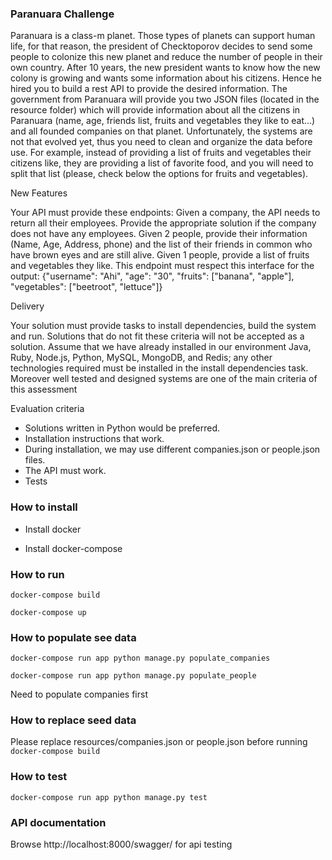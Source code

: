 ### Paranuara Challenge
Paranuara is a class-m planet. Those types of planets can support human life, for that reason, the president of Checktoporov decides to send
some people to colonize this new planet and
reduce the number of people in their own country. After 10 years, the new president wants to know how the new colony is growing and wants
some information about his citizens. Hence he hired you to build a rest API to provide the desired information.
The government from Paranuara will provide you two JSON files (located in the resource folder) which will provide information about all the
citizens in Paranuara (name, age, friends list, fruits and vegetables they like to eat...) and all founded companies on that planet.
Unfortunately, the systems are not that evolved yet, thus you need to clean and organize the data before use.
For example, instead of providing a list of fruits and vegetables their citizens like, they are providing a list of favorite food, and you will need to
split that list (please, check below the options for fruits and vegetables).

New Features

Your API must provide these endpoints:
Given a company, the API needs to return all their employees. Provide the appropriate solution if the company does not have any
employees.
Given 2 people, provide their information (Name, Age, Address, phone) and the list of their friends in common who have brown eyes and
are still alive.
Given 1 people, provide a list of fruits and vegetables they like. This endpoint must respect this interface for the output: {"username":
"Ahi", "age": "30", "fruits": ["banana", "apple"], "vegetables": ["beetroot", "lettuce"]}

Delivery

Your solution must provide tasks to install dependencies, build the system and run. Solutions that do not fit these criteria will not be accepted as
a solution. Assume that we have already installed in our environment Java, Ruby, Node.js, Python, MySQL, MongoDB, and Redis; any other
technologies required must be installed in the install dependencies task. Moreover well tested and designed systems are one of the main criteria
of this assessment

Evaluation criteria

- Solutions written in Python would be preferred.
- Installation instructions that work.
- During installation, we may use different companies.json or people.json files.
- The API must work.
- Tests


### How to install
- Install docker

- Install docker-compose

### How to run
```docker-compose build```

```docker-compose up```


### How to populate see data
```docker-compose run app python manage.py populate_companies```

```docker-compose run app python manage.py populate_people```

Need to populate companies first

### How to replace seed data
Please replace resources/companies.json or people.json before running `docker-compose build`


### How to test
```docker-compose run app python manage.py test```

### API documentation
Browse http://localhost:8000/swagger/ for api testing

